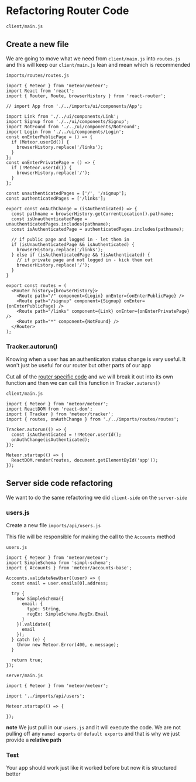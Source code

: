 # Refactoring Router Code

`client/main.js`

## Create a new file 
We are going to move what we need from `client/main.js` into `routes.js` and this will keep our `client/main.js` lean and mean which is recommended

`imports/routes/routes.js`

```
import { Meteor } from 'meteor/meteor';
import React from 'react';
import { Router, Route, browserHistory } from 'react-router';

// import App from './../imports/ui/components/App';

import Link from './../ui/components/Link';
import Signup from './../ui/components/Signup';
import NotFound from './../ui/components/NotFound';
import Login from './../ui/components/Login';
const onEnterPublicPage = () => {
  if (Meteor.userId()) {
    browserHistory.replace('/links');
  }
};
const onEnterPrivatePage = () => {
  if (!Meteor.userId()) {
    browserHistory.replace('/');
  }
};

const unauthenticatedPages = ['/', '/signup'];
const authenticatedPages = ['/links'];

export const onAuthChange = (isAuthenticated) => {
  const pathname = browserHistory.getCurrentLocation().pathname;
  const isUnauthenticatedPage = unauthenticatedPages.includes(pathname);
  const isAuthenticatedPage = authenticatedPages.includes(pathname);

  // if public page and logged in - let them in
  if (isUnauthenticatedPage && isAuthenticated) {
    browserHistory.replace('/links');
  } else if (isAuthenticatedPage && !isAuthenticated) {
    // if private page and not logged in - kick them out
    browserHistory.replace('/');
  }
}

export const routes = (
  <Router history={browserHistory}>
    <Route path="/" component={Login} onEnter={onEnterPublicPage} />
    <Route path="/signup" component={Signup} onEnter={onEnterPublicPage} />
    <Route path="/links" component={Link} onEnter={onEnterPrivatePage} />
    <Route path="*" component={NotFound} />
  </Router>
);
```

### Tracker.autorun()
Knowing when a user has an authenticaton status change is very useful. It won't just be useful for our router but other parts of our app

Cut all of the [router specific code](https://i.imgur.com/5m84Bux.png) and we will break it out into its own function and then we can call this function in `Tracker.autorun()`

`client/main.js`

```
import { Meteor } from 'meteor/meteor';
import ReactDOM from 'react-dom';
import { Tracker } from 'meteor/tracker';
import { routes, onAuthChange } from './../imports/routes/routes';

Tracker.autorun(() => {
  const isAuthenticated = !!Meteor.userId();
  onAuthChange(isAuthenticated);
});

Meteor.startup(() => {
  ReactDOM.render(routes, document.getElementById('app'));
});
```

## Server side code refactoring
We want to do the same refactoring we did `client-side` on the `server-side`

### users.js
Create a new file `imports/api/users.js`

This file will be responsible for making the call to the `Accounts` method

`users.js`

```
import { Meteor } from 'meteor/meteor';
import SimpleSchema from 'simpl-schema';
import { Accounts } from 'meteor/accounts-base';

Accounts.validateNewUser((user) => {
  const email = user.emails[0].address;

  try {
    new SimpleSchema({
      email: {
        type: String,
        regEx: SimpleSchema.RegEx.Email
      }
    }).validate({
      email
    });
  } catch (e) {
    throw new Meteor.Error(400, e.message);
  }

  return true;
});
```

`server/main.js`

```
import { Meteor } from 'meteor/meteor';

import '../imports/api/users';

Meteor.startup(() => {

});
```

**note** We just pull in our `users.js` and it will execute the code. We are not pulling off any `named exports` or `default exports` and that is why we just provide a **relative path**

### Test
Your app should work just like it worked before but now it is structured better

